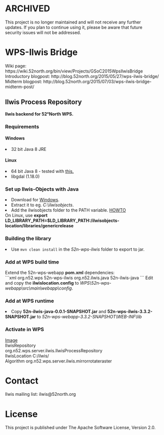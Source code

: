 # ARCHIVED

This project is no longer maintained and will not receive any further updates. If you plan to continue using it, please be aware that future security issues will not be addressed.

<h1>WPS-Ilwis Bridge</h1>
Wiki page: https://wiki.52north.org/bin/view/Projects/GSoC2015WpsIlwisBridge <br>
Introductory blogpost: http://blog.52north.org/2015/05/27/wps-ilwis-bridge/ <br>
Midterm blogpost: http://blog.52north.org/2015/07/03/wps-ilwis-bridge-midterm-post/ <br>

<h2>Ilwis Process Repository</h2>
<b>Ilwis backend for 52°North WPS.</b>
<h3>Requirements</h3>
<h4>Windows</h4>
<li>32 bit Java 8 JRE</li>
<h4>Linux</h4>
<li>64 bit Java 8 - tested with <a href="http://www.webupd8.org/2014/03/how-to-install-oracle-java-8-in-debian.html">this.</a> </li>
<li>libgdal (1.18.0)</li>

<h3>Set up Ilwis-Objects with Java</h3>
<li>Download for <a href="https://drive.google.com/open?id=0B0bWmJJYoWIpYS1rdWVkbUJnS3c">Windows</a>.</li>
<li>Extract it to eg. <i>C:\ilwisobjects</i>.</li>
<li>Add the ilwisobjects folder to the PATH variable. <a href="http://www.computerhope.com/issues/ch000549.htm">HOWTO</a> <br>
On Linux, use <b>export LD_LIBRARY_PATH=$LD_LIBRARY_PATH:/ilwisobjects-location/libraries/genericrelease</b> </li>
<h3>Building the library</h3>
<li>Use <code>mvn clean install</code> in the <i>52n-wps-ilwis</i> folder to export to jar.<br></li>
<h3>Add at WPS build time</h3>
Extend the 52n-wps-webapp <b>pom.xml</b> dependencies:<br>
```xml
<!-- Ilwis dependency -->
		<dependency> 
			<groupId>org.n52.wps</groupId>
			<artifactId>52n-wps-ilwis</artifactId>
		</dependency>
		<dependency>
			<groupId>org.n52.ilwis.java</groupId>
			<artifactId>52n-ilwis-java</artifactId>
		</dependency>
```
Edit and copy the <b>ilwislocation.config</b> to <i>WPS\52n-wps-webapp\src\main\webapp\config</i>.
<h3>Add at WPS runtime</h3>
<li>Copy <b>52n-ilwis-java-0.0.1-SNAPSHOT.jar</b> and <b>52n-wps-ilwis-3.3.2-SNAPSHOT.jar</b> to <i>52n-wps-webapp-3.3.2-SNAPSHOT\WEB-INF\lib</i></li>
<h3>Activate in WPS</h3>
<a href="https://drive.google.com/open?id=0B0bWmJJYoWIpQXA0WkxkNlNxMXM">Image</a><br>
IlwisRepository<br>
org.n52.wps.server.ilwis.IlwisProcessRepository<br>
IlwisLocation	C:/ilwis/ <br>
Algorithm	org.n52.wps.server.ilwis.mirrorrotateraster<br>

<h1>Contact</h1>
Ilwis mailing list: ilwis@52north.org

<h1>License</h1>
This project is published under The Apache Software License, Version 2.0.
